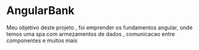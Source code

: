 # AngularBank

Meu objetivo deste projeto , foi emprender os fundamentos angular,  onde temos uma spa com armezamentos de dados , comunicacao entre componentes e muitos mais 
